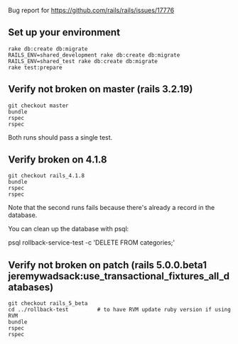Bug report for https://github.com/rails/rails/issues/17776


## Set up your environment

    rake db:create db:migrate
    RAILS_ENV=shared_development rake db:create db:migrate
    RAILS_ENV=shared_test rake db:create db:migrate
    rake test:prepare

## Verify not broken on master (rails 3.2.19)

    git checkout master
    bundle
    rspec
    rspec

Both runs should pass a single test.


## Verify broken on 4.1.8

    git checkout rails_4.1.8
    bundle
    rspec
    rspec

Note that the second runs fails because there's already a record in the database.

You can clean up the database with psql:

   psql rollback-service-test -c 'DELETE FROM categories;'

## Verify not broken on patch (rails 5.0.0.beta1 jeremywadsack:use_transactional_fixtures_all_databases)

    git checkout rails_5_beta
    cd ../rollback-test         # to have RVM update ruby version if using RVM
    bundle
    rspec
    rspec
